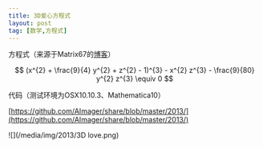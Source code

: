 ```yaml
---
title: 3D爱心方程式
layout: post
tag: [数学,方程式]
---
```


方程式（来源于Matrix67的[博客](http://www.matrix67.com/blog/archives/223)）

$$
 (x^{2} + \frac{9}{4} y^{2} + z^{2} - 1)^{3} - x^{2} z^{3} - \frac{9}{80} y^{2} z^{3} \equiv  0
$$

代码（测试环境为OSX10.10.3、Mathematica10）

[https://github.com/AImager/share/blob/master/2013/](https://github.com/AImager/share/blob/master/2013/)
  
  
![](/media/img/2013/3D love.png)